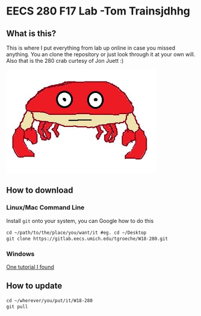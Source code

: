 # EECS 280 F17 Lab -Tom Trainsjdhhg
## What is this?
This is where I put everything from lab up online in case you missed anything. You an clone the repository or just look through it at your own will. Also that is the 280 crab curtesy of Jon Juett :)

![Image](.other/pictures/crabster.jpg) 

## How to download
### Linux/Mac Command Line
Install `git` onto your system, you can Google how to do this
```
cd ~/path/to/the/place/you/want/it #eg. cd ~/Desktop
git clone https://gitlab.eecs.umich.edu/tgroeche/W18-280.git
```

### Windows

[One tutorial I found](http://guides.beanstalkapp.com/version-control/git-on-windows.html)


## How to update
~~~
cd ~/wherever/you/put/it/W18-280
git pull
~~~
